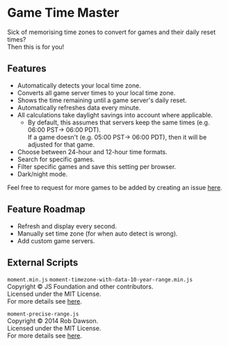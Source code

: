 # Game Time Master
Sick of memorising time zones to convert for games and their daily reset times?  
Then this is for you!

## Features
- Automatically detects your local time zone.
- Converts all game server times to your local time zone.
- Shows the time remaining until a game server's daily reset.
- Automatically refreshes data every minute.
- All calculations take daylight savings into account where applicable.
  - By default, this assumes that servers keep the same times (e.g. 06:00 PST-> 06:00 PDT).  
  If a game doesn't (e.g. 05:00 PST-> 06:00 PDT), then it will be adjusted for that game.
- Choose between 24-hour and 12-hour time formats.
- Search for specific games.
- Filter specific games and save this setting per browser.
- Dark/night mode.

Feel free to request for more games to be added by creating an issue [here](https://github.com/cicerakes/Game-Time-Master/issues).

## Feature Roadmap
- Refresh and display every second.
- Manually set time zone (for when auto detect is wrong).
- Add custom game servers.

## External Scripts
`moment.min.js` `moment-timezone-with-data-10-year-range.min.js`  
Copyright © JS Foundation and other contributors.  
Licensed under the MIT License.  
For more details see [here](https://github.com/moment/moment/blob/develop/LICENSE).

`moment-precise-range.js`  
Copyright © 2014 Rob Dawson.  
Licensed under the MIT License.  
For more details see [here](https://github.com/codebox/moment-precise-range/blob/master/LICENSE.md).
